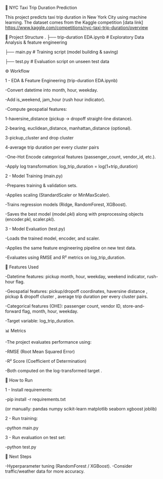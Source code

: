 🗽 NYC Taxi Trip Duration Prediction

This project predicts taxi trip duration in New York City using machine learning. The dataset comes from the Kaggle competition
[data link] https://www.kaggle.com/competitions/nyc-taxi-trip-duration/overview

📂 Project Structure
.
├── trip-duration EDA.ipynb   # Exploratory Data Analysis & feature engineering

├── main.py                   # Training script (model building & saving)

├── test.py                   # Evaluation script on unseen test data

⚙️ Workflow

1 - EDA & Feature Engineering (trip-duration EDA.ipynb)

-Convert datetime into month, hour, weekday.

-Add is_weekend, jam_hour (rush hour indicator).

-Compute geospatial features:

1-haversine_distance (pickup → dropoff straight-line distance).

2-bearing, euclidean_distance, manhattan_distance (optional).

3-pickup_cluster and drop cluster

4-average trip duration per every cluster pairs

-One-Hot Encode categorical features (passenger_count, vendor_id, etc.).

-Apply log transformation: log_trip_duration = log(1+trip_duration)


2 - Model Training (main.py)

-Prepares training & validation sets.

-Applies scaling (StandardScaler or MinMaxScaler).

-Trains regression models (Ridge, RandomForest, XGBoost).

-Saves the best model (model.pkl) along with preprocessing objects (encoder.pkl, scaler.pkl).

3 - Model Evaluation (test.py)

-Loads the trained model, encoder, and scaler.

-Applies the same feature engineering pipeline on new test data.

-Evaluates using RMSE and R² metrics on log_trip_duration.

🧮 Features Used

-Datetime features: pickup month, hour, weekday, weekend indicator, rush-hour flag.

-Geospatial features: pickup/dropoff coordinates, haversine distance , pickup & dropoff cluster , average trip duration per every cluster pairs.

-Categorical features (OHE): passenger count, vendor ID, store-and-forward flag, month, hour, weekday.

-Target variable: log_trip_duration.

📊 Metrics

-The project evaluates performance using:

-RMSE (Root Mean Squared Error)

-R² Score (Coefficient of Determination)

-Both computed on the log-transformed target .

🚀 How to Run

1 - Install requirements:

-pip install -r requirements.txt


(or manually: pandas numpy scikit-learn matplotlib seaborn xgboost joblib)

2 - Run training:

-python main.py


3 - Run evaluation on test set:

-python test.py

📌 Next Steps

-Hyperparameter tuning (RandomForest / XGBoost).
-Consider traffic/weather data for more accuracy.
